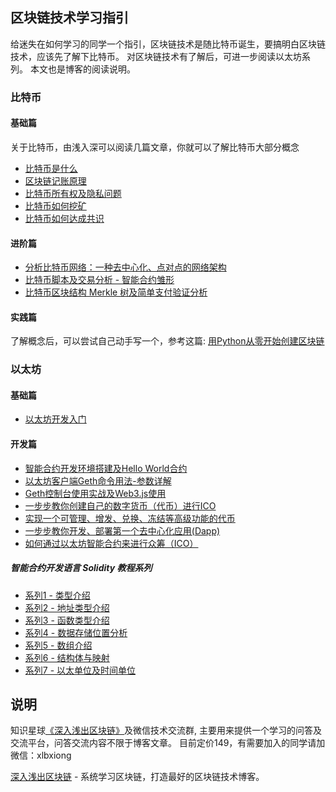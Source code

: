 ## 区块链技术学习指引

给迷失在如何学习的同学一个指引，区块链技术是随比特币诞生，要搞明白区块链技术，应该先了解下比特币。
对区块链技术有了解后，可进一步阅读以太坊系列。
本文也是博客的阅读说明。


### 比特币
#### 基础篇
关于比特币，由浅入深可以阅读几篇文章，你就可以了解比特币大部分概念

* [比特币是什么](https://learnblockchain.cn/2017/10/23/whatisbitcoin/)
* [区块链记账原理](https://learnblockchain.cn/2017/10/25/whatbc/) 
* [比特币所有权及隐私问题](https://learnblockchain.cn/2017/11/02/bitcoin-own/)
* [比特币如何挖矿](https://learnblockchain.cn/2017/11/04/bitcoin-pow/)
* [比特币如何达成共识](https://learnblockchain.cn/2017/12/07/bitcoin-sonsensus/)

#### 进阶篇

* [分析比特币网络：一种去中心化、点对点的网络架构](https://learnblockchain.cn/2017/11/07/bitcoin-p2p/)
* [比特币脚本及交易分析 - 智能合约雏形](https://learnblockchain.cn/2017/11/10/bitcoin-script/)
* [比特币区块结构 Merkle 树及简单支付验证分析](https://xiaozhuanlan.com/topic/1402935768)

#### 实践篇
了解概念后，可以尝试自己动手写一个，参考这篇:
[用Python从零开始创建区块链](https://learnblockchain.cn/2017/10/27/build_blockchain_by_python/)

### 以太坊
#### 基础篇
* [以太坊开发入门](https://learnblockchain.cn/2017/11/20/whatiseth/)

#### 开发篇
* [智能合约开发环境搭建及Hello World合约](https://learnblockchain.cn/2017/11/24/init-env/)
* [以太坊客户端Geth命令用法-参数详解](https://learnblockchain.cn/2017/11/29/geth_cmd_options)
* [Geth控制台使用实战及Web3.js使用](https://learnblockchain.cn/2017/12/01/geth_cmd_short/#more)
* [一步步教你创建自己的数字货币（代币）进行ICO](https://learnblockchain.cn/2018/01/12/create_token/)
* [实现一个可管理、增发、兑换、冻结等高级功能的代币](https://learnblockchain.cn/2018/01/27/create-token2/)
* [一步步教你开发、部署第一个去中心化应用(Dapp)](https://learnblockchain.cn/2018/01/12/first-dapp/)
* [如何通过以太坊智能合约来进行众筹（ICO）](https://learnblockchain.cn/2018/02/28/ico-crowdsale/)

##### 智能合约开发语言 Solidity 教程系列
* [系列1 - 类型介绍](https://learnblockchain.cn/2017/12/05/solidity1/)
* [系列2 - 地址类型介绍](https://learnblockchain.cn/2017/12/12/solidity2/)
* [系列3 - 函数类型介绍](https://learnblockchain.cn/2017/12/12/solidity_func/)
* [系列4 - 数据存储位置分析](https://learnblockchain.cn/2017/12/21/solidity_reftype_datalocation/)
* [系列5 - 数组介绍](https://learnblockchain.cn/2017/12/21/solidity-arrays/)
* [系列6 - 结构体与映射](https://learnblockchain.cn/2017/12/27/solidity-structs/)
* [系列7 - 以太单位及时间单位](https://learnblockchain.cn/2018/02/02/solidity-unit/)

## 说明
知识星球[《深入浅出区块链》](https://t.xiaomiquan.com/RfAu7uj)及微信技术交流群, 主要用来提供一个学习的问答及交流平台，问答交流内容不限于博客文章。
目前定价149，有需要加入的同学请加微信：xlbxiong

[深入浅出区块链](https://learnblockchain.cn/) - 系统学习区块链，打造最好的区块链技术博客。